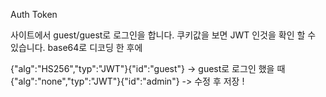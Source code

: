Auth Token

사이트에서 guest/guest로 로그인을 합니다.
쿠키값을 보면 JWT 인것을 확인 할 수 있습니다.
base64로 디코딩 한 후에 

{"alg":"HS256","typ":"JWT"}{"id":"guest"} -> guest로 로그인 했을 때 
{"alg":"none","typ":"JWT"}{"id":"admin"} -> 수정 후 저장 !
